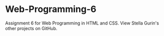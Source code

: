 # Web-Programming-6
Assignment 6 for Web Programming in HTML and CSS. View Stella Gurin's other projects on GitHub. 
